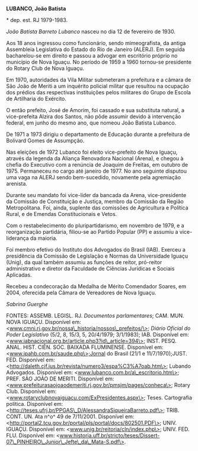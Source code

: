 **LUBANCO, João Batista**

\* dep. est. RJ 1979-1983.

*João Batista Barreto Lubanco* nasceu no dia 12 de fevereiro de 1930.

Aos 18 anos ingressou como funcionário, sendo mimeografista, da antiga
Assembleia Legislativa do Estado do Rio de Janeiro (ALERJ). Em seguida
bacharelou-se em direito e passou a advogar em escritório próprio no
município de Nova Iguaçu. No período de 1959 a 1960 tornou-se presidente
do Rotary Club de Nova Iguaçu.

Em 1970, autoridades da Vila Militar submeteram a prefeitura e a câmara
de São João de Meriti a um inquérito policial militar que resultou na
ocupação dos prédios das respectivas instituições pelos militares do
Grupo de Escola de Artilharia do Exército.

O então prefeito, José de Amorim, foi cassado e sua substituta natural,
a vice-prefeita Alzira dos Santos, não pôde assumir devido à intervenção
federal, em junho do mesmo ano, que nomeou João Batista Lubanco.

De 1971 a 1973 dirigiu o departamento de Educação durante a prefeitura
de Bolivard Gomes de Assumpção.

Nas eleições de 1972 Lubanco foi eleito vice-prefeito de Nova Iguaçu,
através da legenda da Aliança Renovadora Nacional (Arena), e chegou à
chefia do Executivo com a renúncia de Joaquim de Freitas, em outubro de
1975. Permaneceu no cargo até janeiro de 1977. No ano seguinte disputou
uma vaga na ALERJ sendo bem-sucedido, novamente pela agremiação
arenista.

Durante seu mandato foi vice-líder da bancada da Arena, vice-presidente
da Comissão de Constituição e Justiça, membro da Comissão da Região
Metropolitana. Foi, ainda, suplente das comissões de Agricultura e
Política Rural, e de Emendas Constitucionais e Vetos.

Com o restabelecimento do pluripartidarismo, em novembro de 1979, e a
reorganização partidária, filiou-se ao Partido Popular (PP) e assumiu a
vice-liderança da maioria.

Foi membro efetivo do Instituto dos Advogados do Brasil (IAB). Exerceu a
presidência da Comissão de Legislação e Normas da Universidade Iguaçu
(Unig), da qual também assumiu as funções de reitor, pró-reitor
administrativo e diretor da Faculdade de Ciências Jurídicas e Sociais
Aplicadas.

Recebeu a condecoração da Medalha de Mérito Comendador Soares, em 2004,
oferecida pela Câmara de Vereadores de Nova Iguaçu.

*Sabrina Guerghe*

FONTES: ASSEMB. LEGISL. RJ. *Documentos parlamentares*; CAM. MUN. NOVA
IGUAÇU. Disponível em:
\<www.cmni.rj.gov.br/nossa\_historia/nossos\_prefeitos/\>; *Diário
Oficial do Poder Legislativo* (5/2, 8, 15/3, 5, 20/4/1979; 3/1/1983);
IAB. Disponível em:
\<www.iabnacional.org.br/article.php3?id\_article=394\>; INST. PESQ.
ANAL. HIST. CIÊN. SOC. BAIXADA FLUMINENSE. Disponível em:
\<www.ipahb.com.br/saude.php\>;Jornal do Brasil (21/1 e 11/7/1970);JUST.
FED. Disponível em:
\<http://daleth.cjf.jus.br/revista/numero3/espa%C3%A7oab.htm\>; Lubando
Advogados. Disponível em: \<www.lubanco.com.br/a\_escritorio.htm\>;
PREF. SÃO JOÃO DE MERITI. Disponível em:
\<www.prefeiturasaojoaodemeriti.rj.gov.br/pmsjm/pages/conheca\>; Rotary
Club. Disponível em:
\<www.rotaryclubnovaiguacu.com/ExPresidentes.aspx\>; Teses. Cartografia
política. Disponível em:
\<http://teses.ufrj.br/PPGAS\_D/AlessandraSiqueiraBarreto.pdf\>; TRIB.
CONT. UN. Ata n^o^ 49 de 7/11/2001. Disponível em:
\<http://portal2.tcu.gov.br/portal/pls/portal/docs/802501.PDF\>; UNIV.
IGUAÇU. Disponível em: \<www.unig.br/reitoria/cln/index.php\>; UNIV.
FED. FLU. Disponível em:
\<www.historia.uff.br/stricto/teses/Dissert-07\_PINHEIRO\_Junior\_Jefte\_da\_Mata-S.pdf\>.
